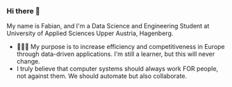 ### Hi there 👋

My name is Fabian, and I'm a Data Science and Engineering Student at University of Applied Sciences Upper Austria, Hagenberg.

- 👨🏻‍💻 My purpose is to increase efficiency and competitiveness in Europe through data-driven applications. I'm still a learner, but this will never change.
- I truly believe that computer systems should always work FOR people, not against them. We should automate but also collaborate. 

